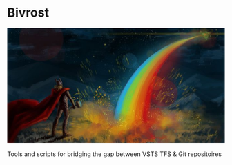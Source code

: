 # Bivrost

![Bivrost](/docs/images/bivrost_header.jpg?raw=true "Bivrost")

Tools and scripts for bridging the gap between VSTS TFS &amp; Git repositoires
